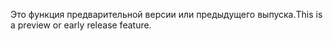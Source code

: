 <span data-ttu-id="8dac6-101">Это функция предварительной версии или предыдущего выпуска.</span><span class="sxs-lookup"><span data-stu-id="8dac6-101">This is a preview or early release feature.</span></span>